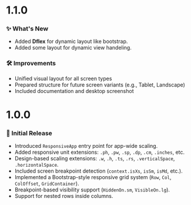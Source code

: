 # 1.1.0
### ✨ What's New

- Added **Dflex** for dynamic layout like bootstrap.
- Added some layout for dynamic view handeling.
 ### 🛠 Improvements

- Unified visual layout for all screen types
- Prepared structure for future screen variants (e.g., Tablet, Landscape)
- Included documentation and desktop screenshot
# 1.0.0

### 🎉 Initial Release

- Introduced `ResponsiveApp` entry point for app-wide scaling.
- Added responsive unit extensions: `.ph`, `.pw`, `.sp`, `.dp`, `.cm`, `.inches`, etc.
- Design-based scaling extensions: `.w`, `.h`, `.ts`, `.rs`, `.verticalSpace`, `.horizontalSpace`.
- Included screen breakpoint detection (`context.isXs`, `isSm`, `isMd`, etc.).
- Implemented a Bootstrap-style responsive grid system (`Row`, `Col`, `ColOffset`, `GridContainer`).
- Breakpoint-based visibility support (`HiddenOn.sm`, `VisibleOn.lg`).
- Support for nested rows inside columns.
